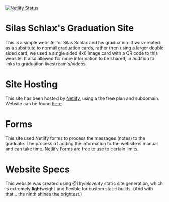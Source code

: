 [![Netlify Status](https://api.netlify.com/api/v1/badges/16d5ff94-26db-4fc2-80d5-3132ab824dc6/deploy-status)](https://app.netlify.com/sites/silas-schlax-graduation/deploys)

# Silas Schlax's Graduation Site
This is a simple website for Silas Schlax and his graduation. It was created as
a substitute to normal graduation cards, rather then using a larger double sided
card, we used a single sided 4x6 image card with a QR code to this website. It
also allowed for more information to be shared, in addition to links to 
graduation livestream's/videos.

# Site Hosting
This site has been hosted by [Netlify](https://app.netlify.com), using a the free
plan and subdomain. Website can be found [here](https://silas-schlax-graduation.netlify.app).

# Forms
This site used Netlify forms to process the messages (notes) to the graduate. The
process of adding the information to the website is manual and can take time.
[Netlify Forms](https://docs.netlify.com/forms/setup/) are free to use to certain limits.

# Website Specs
This website was created using *@11ty/eleventy* static site generation, which is 
extremely **light**weight and flexible for custom static builds. (And with that... the ninth shines the brightest.)


